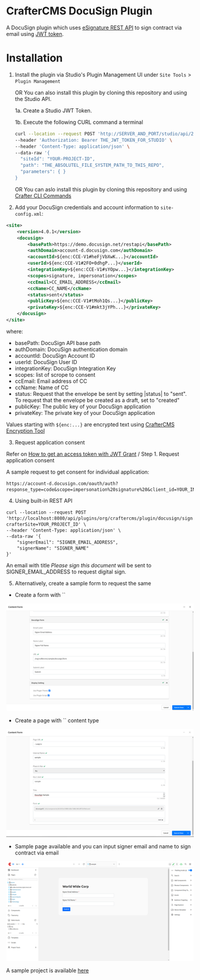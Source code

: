 # CrafterCMS DocuSign Plugin

A DocuSign plugin which uses [eSignature REST API](https://developers.docusign.com/docs/esign-rest-api/esign101/) to sign contract via email using [JWT token](https://developers.docusign.com/platform/auth/jwt/jwt-get-token/).

# Installation

1. Install the plugin via Studio's Plugin Management UI under `Site Tools` > `Plugin Management`

   OR You can also install this plugin by cloning this repository and using the Studio API.

    1a. Create a Studio JWT Token.

    1b. Execute the following CURL command a terminal

    ```bash
    curl --location --request POST 'http://SERVER_AND_PORT/studio/api/2/marketplace/copy' \
    --header 'Authorization: Bearer THE_JWT_TOKEN_FOR_STUDIO' \
    --header 'Content-Type: application/json' \
    --data-raw '{
      "siteId": "YOUR-PROJECT-ID",
      "path": "THE_ABSOLUTEL_FILE_SYSTEM_PATH_TO_THIS_REPO",
      "parameters": { }
    }
    ```

    OR You can aslo install this plugin by cloning this repository and using [Crafter CLI Commands](https://docs.craftercms.org/en/4.0/new-ia/reference/devcontentops-toolkit/copy-plugin.html)

2. Add your DocuSign credentials and account information to `site-config.xml`:

```xml
<site>
    <version>4.0.1</version>
    <docusign>
        <basePath>https://demo.docusign.net/restapi</basePath>
        <authDomain>account-d.docusign.com</authDomain>
        <accountId>${enc:CCE-V1#heFjVbXwK...}</accountId>
        <userId>${enc:CCE-V1#2FO+0dhgP...}</userId>
        <integrationKey>${enc:CCE-V1#sYOpw...}</integrationKey>
        <scopes>signature, impersonation</scopes>
        <ccEmail>CC_EMAIL_ADDRESS</ccEmail>
        <ccName>CC_NAME</ccName>
        <status>sent</status>
        <publicKey>${enc:CCE-V1#tMoh1Qs...}</publicKey>
        <privateKey>${enc:CCE-V1#mkt3jYPh...}</privateKey>
    </docusign>
</site>
```

where:

* basePath: DocuSign API base path
* authDomain: DocuSign authentication domain
* accountId: DocuSign Account ID
* userId: DocuSign User ID
* integrationKey: DocuSign Integration Key
* scopes: list of scrope to consent
* ccEmail: Email address of CC
* ccName: Name of CC
* status: Request that the envelope be sent by setting |status| to "sent". To request that the envelope be created as a draft, set to "created"
* publicKey: The public key of your DocuSign application
* privateKey: The private key of your DocuSign application

Values starting with `${enc:...}` are encrypted text using [CrafterCMS Encryption Tool](https://docs.craftercms.org/en/4.0/system-administrators/activities/authoring/main-menu-encryption-tool.html#encryption-tool)

3. Request application consent

Refer on [How to get an access token with JWT Grant](https://developers.docusign.com/platform/auth/jwt/jwt-get-token/) / Step 1. Request application consent

A sample request to get consent for individual application:

```curl
https://account-d.docusign.com/oauth/auth?response_type=code&scope=impersonation%20signature%20&client_id=YOUR_INTEGRATION_KEY&redirect_uri=https://developers.docusign.com/platform/auth/consent
```

4. Using built-in REST API

```curl
curl --location --request POST 'http://localhost:8080/api/plugins/org/craftercms/plugin/docusign/sign.json?crafterSite=YOUR_PROJECT_ID' \
--header 'Content-Type: application/json' \
--data-raw '{
    "signerEmail": "SIGNER_EMAIL_ADDRESS",
    "signerName": "SIGNER_NAME"
}'
```

An email with title *Please sign this document* will be sent to SIGNER_EMAIL_ADDRESS to request digital sign.

5. Alternatively, create a sample form to request the same

* Create a form with ``

![docusign_form](/docusign_form.png)

* Create a page with `` content type

![docusign_page](/docusign_page.png)

* Sample page available and you can input signer email and name to sign contract via email

![sample_page](/sample_page.png)

A sample project is available [here](https://github.com/phuongnq/craftercms-docusign-sample-project)